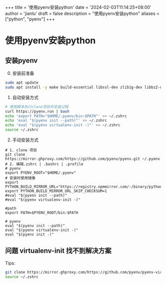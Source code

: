 +++
title = '使用pyenv安装python'
date = '2024-02-03T11:14:25+08:00'
author = 'jianlu'
draft = false
description = "使用pyenv安装python"
aliases = ["python", "pyenv"]
+++

# 使用pyenv安装python

## 安装pyenv

0. 安装前准备

```bash
sudo apt update
sudo apt install -y make build-essential libssl-dev zlib1g-dev libbz2-dev libreadline-dev libsqlite3-dev wget curl llvm libncurses5-dev xz-utils tk-dev libxml2-dev libxmlsec1-dev libffi-dev liblzma-dev
```

1. 自动安装方式

```bash
# 使用脚本执行clone项目并安装过程
curl https://pyenv.run | bash
echo 'export PATH="$HOME/.pyenv/bin:$PATH"' >> ~/.zshrc
echo 'eval "$(pyenv init --path)"' >> ~/.zshrc
echo 'eval "$(pyenv virtualenv-init -)"' >> ~/.zshrc
source ~/.zshrc
```

2. 手动安装方式

```text
# 1. clone 项目
git clone https://mirror.ghproxy.com/https://github.com/pyenv/pyenv.git ~/.pyenv
# 2. 编辑.zshrc | .bashrc | .profile
# pyenv
export PYENV_ROOT="$HOME/.pyenv"
# 安装时使用镜像
export PYTHON_BUILD_MIRROR_URL="https://registry.npmmirror.com/-/binary/python"
export PYTHON_BUILD_MIRROR_URL_SKIP_CHECKSUM=1
#eval "$(pyenv init --path)"
#eval "$(pyenv virtualenv-init -)"

#path
export PATH=$PYENV_ROOT/bin:$PATH

# pyenv
eval "$(pyenv init --path)"
eval "$(pyenv virtualenv-init -)"
eval "$(pyenv init -)"
```



## 问题 virtualenv-init 找不到解决方案


Tips:

```bash
git clone https://mirror.ghproxy.com/https://github.com/pyenv/pyenv-virtualenv.git $(pyenv root)/plugins/pyenv-virtualenv
source ~/.zshrc
```

